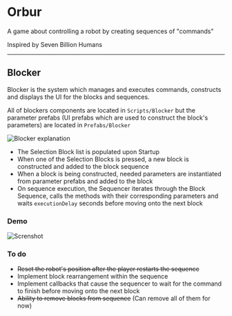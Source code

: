 # Orbur

A game about controlling a robot by creating sequences of "commands"

Inspired by Seven Billion Humans

---

## Blocker

Blocker is the system which manages and executes commands, constructs and displays the UI for the blocks and sequences.

All of blockers components are located in `Scripts/Blocker` but the parameter prefabs (UI prefabs which are used to construct the block's parameters) are located in `Prefabs/Blocker`

![Blocker explanation](https://i.imgur.com/4GCqkYU.png)

* The Selection Block list is populated upon Startup
* When one of the Selection Blocks is pressed, a new block is constructed and added to the block sequence
* When a block is being constructed, needed parameters are instantiated from parameter prefabs and added to the block
* On sequence execution, the Sequencer iterates through the Block Sequence, calls the methods with their corresponding parameters and waits `executionDelay` seconds before moving onto the next block

### Demo
![Screnshot](https://i.redd.it/i2jwcxhwb8s11.gif)

### To do
* ~~Reset the robot's position after the player restarts the sequence~~
* Implement block rearrangement within the sequence
* Implement callbacks that cause the sequencer to wait for the command to finish before moving onto the next block
* ~~Ability to remove blocks from sequence~~ (Can remove all of them for now)